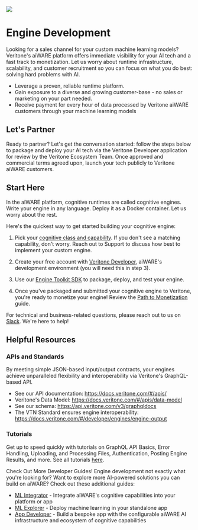 <!-- markdownlint-disable no-inline-html -->
<div class="quickstart engine-developer">

<img class="banner" src="docs/quickstart/_media/banner-engine-developer.png" />

# Engine Development

Looking for a sales channel for your custom machine learning models? Veritone's aiWARE platform offers immediate visibility for your AI tech and a fast track to monetization. Let us worry about runtime infrastructure, scalability, and customer recruitment so you can focus on what you do best: solving hard problems with AI.

- Leverage a proven, reliable runtime platform.
- Gain exposure to a diverse and growing customer-base - no sales or marketing on your part needed.
- Receive payment for every hour of data processed by Veritone aiWARE customers through your machine learning models

## Let's Partner

Ready to partner? Let's get the conversation started: follow the steps below to package and deploy your AI tech via the Veritone Developer application for review by the Veritone Ecosystem Team. Once approved and commercial terms agreed upon, launch your tech publicly to Veritone aiWARE customers.

## Start Here

In the aiWARE platform, cognitive runtimes are called cognitive engines. Write your engine in any language. Deploy it as a Docker container. Let us worry about the rest.

Here's the quickest way to get started building your cognitive engine:

1. Pick your [cognitive class and capability](/developer/engines/cognitive/). If you don't see a matching capability, don't worry. Reach out to Support to discuss how best to implement your custom engine.

2. Create your free account with [Veritone Developer](https://www.veritone.com/devsignup/), aiWARE's development environment (you will need this in step 3).

3. Use our [Engine Toolkit SDK](/developer/engines/toolkit/?id=using-the-engine-toolkit-beta) to package, deploy, and test your engine.

4. Once you've packaged and submitted your cognitive engine to Veritone, you're ready to monetize your engine! Review the [Path to Monetization](/developer/engines/getting-started/path-to-monetization/) guide.

For technical and business-related questions, please reach out to us on [Slack](https://chat.veritone.com/). We're here to help!

## Helpful Resources

### APIs and Standards

By meeting simple JSON-based input/output contracts, your engines achieve unparalleled flexibility and interoperability via Veritone's GraphQL-based API.

- See our API documentation: <https://docs.veritone.com/#/apis/>
- Veritone's Data Model: <https://docs.veritone.com/#/apis/data-model>
- See our schema: <https://api.veritone.com/v3/graphqldocs>
- The VTN Standard ensures engine interoperability: <https://docs.veritone.com/#/developer/engines/engine-output>

### Tutorials

Get up to speed quickly with tutorials on GraphQL API Basics, Error Handling, Uploading, and Processing Files, Authentication, Posting Engine Results, and more. See all tutorials [here](/apis/tutorials/).

Check Out More Developer Guides!
Engine development not exactly what you're looking for? Want to explore more AI-powered solutions you can build on aiWARE? Check out these additional guides:

- [ML Integrator](/quickstart/ml-integrator) - Integrate aiWARE's cognitive capabilities into your platform or app
- [ML Explorer](/quickstart/ml-explorer) - Deploy machine learning in your standalone app
- [App Developer](/quickstart/app-developer) - Build a bespoke app with the configurable aiWARE AI infrastructure and ecosystem of cognitive capabilities

</div>
